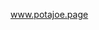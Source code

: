 www.potajoe.page

<!---
PotaJoe1/PotaJoe1 is a ✨ special ✨ repository because its `README.md` (this file) appears on your GitHub profile.
You can click the Preview link to take a look at your changes.
--->
